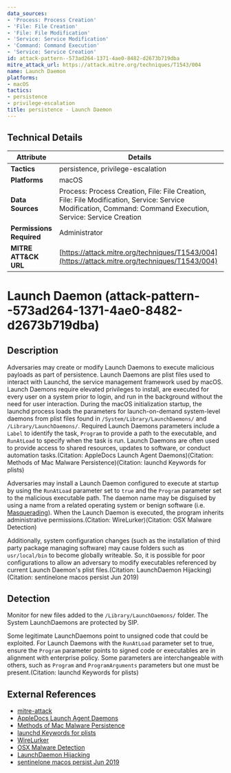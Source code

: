 ```yaml
---
data_sources:
- 'Process: Process Creation'
- 'File: File Creation'
- 'File: File Modification'
- 'Service: Service Modification'
- 'Command: Command Execution'
- 'Service: Service Creation'
id: attack-pattern--573ad264-1371-4ae0-8482-d2673b719dba
mitre_attack_url: https://attack.mitre.org/techniques/T1543/004
name: Launch Daemon
platforms:
- macOS
tactics:
- persistence
- privilege-escalation
title: persistence - Launch Daemon
---
```


## Technical Details

| Attribute | Details |
|-----------|----------|
| **Tactics** | persistence, privilege-escalation |
| **Platforms** | macOS |
| **Data Sources** | Process: Process Creation, File: File Creation, File: File Modification, Service: Service Modification, Command: Command Execution, Service: Service Creation |
| **Permissions Required** | Administrator |
| **MITRE ATT&CK URL** | [https://attack.mitre.org/techniques/T1543/004](https://attack.mitre.org/techniques/T1543/004) |

# Launch Daemon (attack-pattern--573ad264-1371-4ae0-8482-d2673b719dba)

## Description
Adversaries may create or modify Launch Daemons to execute malicious payloads as part of persistence. Launch Daemons are plist files used to interact with Launchd, the service management framework used by macOS. Launch Daemons require elevated privileges to install, are executed for every user on a system prior to login, and run in the background without the need for user interaction. During the macOS initialization startup, the launchd process loads the parameters for launch-on-demand system-level daemons from plist files found in <code>/System/Library/LaunchDaemons/</code> and <code>/Library/LaunchDaemons/</code>. Required Launch Daemons parameters include a <code>Label</code> to identify the task, <code>Program</code> to provide a path to the executable, and <code>RunAtLoad</code> to specify when the task is run. Launch Daemons are often used to provide access to shared resources, updates to software, or conduct automation tasks.(Citation: AppleDocs Launch Agent Daemons)(Citation: Methods of Mac Malware Persistence)(Citation: launchd Keywords for plists)

Adversaries may install a Launch Daemon configured to execute at startup by using the <code>RunAtLoad</code> parameter set to <code>true</code> and the <code>Program</code> parameter set to the malicious executable path. The daemon name may be disguised by using a name from a related operating system or benign software (i.e. [Masquerading](https://attack.mitre.org/techniques/T1036)). When the Launch Daemon is executed, the program inherits administrative permissions.(Citation: WireLurker)(Citation: OSX Malware Detection)

Additionally, system configuration changes (such as the installation of third party package managing software) may cause folders such as <code>usr/local/bin</code> to become globally writeable. So, it is possible for poor configurations to allow an adversary to modify executables referenced by current Launch Daemon's plist files.(Citation: LaunchDaemon Hijacking)(Citation: sentinelone macos persist Jun 2019)

## Detection
Monitor for new files added to the <code>/Library/LaunchDaemons/</code> folder. The System LaunchDaemons are protected by SIP.

Some legitimate LaunchDaemons point to unsigned code that could be exploited. For Launch Daemons with the <code>RunAtLoad</code> parameter set to true, ensure the <code>Program</code> parameter points to signed code or executables are in alignment with enterprise policy. Some parameters are interchangeable with others, such as <code>Program</code> and <code>ProgramArguments</code> parameters but one must be present.(Citation: launchd Keywords for plists)



## External References
- [mitre-attack](https://attack.mitre.org/techniques/T1543/004)
- [AppleDocs Launch Agent Daemons](https://developer.apple.com/library/content/documentation/MacOSX/Conceptual/BPSystemStartup/Chapters/CreatingLaunchdJobs.html)
- [Methods of Mac Malware Persistence](https://www.virusbulletin.com/uploads/pdf/conference/vb2014/VB2014-Wardle.pdf)
- [launchd Keywords for plists](https://www.real-world-systems.com/docs/launchdPlist.1.html)
- [WireLurker](https://www.paloaltonetworks.com/content/dam/pan/en_US/assets/pdf/reports/Unit_42/unit42-wirelurker.pdf)
- [OSX Malware Detection](https://www.synack.com/wp-content/uploads/2016/03/RSA_OSX_Malware.pdf)
- [LaunchDaemon Hijacking](https://bradleyjkemp.dev/post/launchdaemon-hijacking/)
- [sentinelone macos persist Jun 2019](https://www.sentinelone.com/blog/how-malware-persists-on-macos/)
